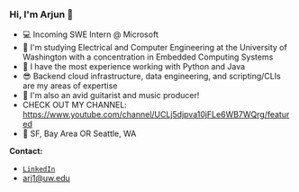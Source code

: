 ### Hi, I'm Arjun 👋

- 💻 Incoming SWE Intern @ Microsoft
- 🧠 I'm studying Electrical and Computer Engineering at the University of Washington with a concentration in Embedded Computing Systems
- 💬 I have the most experience working with Python and Java
- 😎 Backend cloud infrastructure, data engineering, and scripting/CLIs are my areas of expertise
- 🎸 I'm also an avid guitarist and music producer!
- CHECK OUT MY CHANNEL: https://www.youtube.com/channel/UCLj5djpva10jFLe6WB7WQrg/featured
- 📍 SF, Bay Area OR Seattle, WA

**Contact:**
- [`LinkedIn`](https://www.linkedin.com/in/arjun-srivastava042701/)
- arj1@uw.edu
